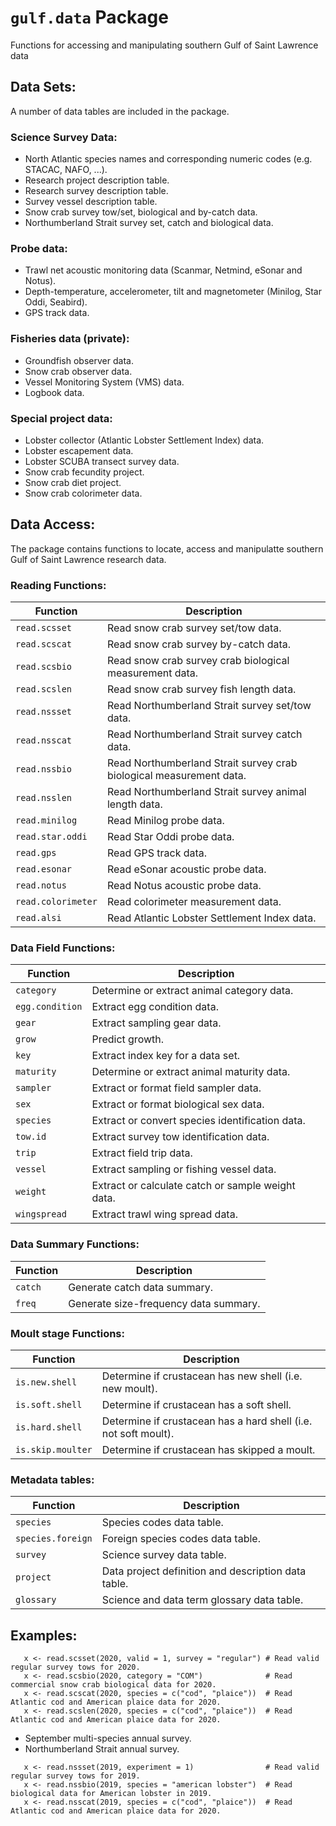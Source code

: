 # `gulf.data` Package

Functions for accessing and manipulating southern Gulf of Saint Lawrence data

## Data Sets:

A number of data tables are included in the package.

### Science Survey Data:
  - North Atlantic species names and corresponding numeric codes (e.g. STACAC, NAFO, ...).  
  - Research project description table.
  - Research survey description table.
  - Survey vessel description table.
  - Snow crab survey tow/set, biological and by-catch data.
  - Northumberland Strait survey set, catch and biological data.
  
### Probe data:
  - Trawl net acoustic monitoring data (Scanmar, Netmind, eSonar and Notus).
  - Depth-temperature, accelerometer, tilt and magnetometer (Minilog, Star Oddi, Seabird).
  - GPS track data.
  
### Fisheries data (private):
  - Groundfish observer data.
  - Snow crab observer data.
  - Vessel Monitoring System (VMS) data.
  - Logbook data.
  
### Special project data:
  - Lobster collector (Atlantic Lobster Settlement Index) data. 
  - Lobster escapement data.
  - Lobster SCUBA transect survey data.
  - Snow crab fecundity project.
  - Snow crab diet project.
  - Snow crab colorimeter data.

## Data Access:

The package contains functions to locate, access and manipulatte southern Gulf of Saint Lawrence research data.

### Reading Functions:

Function           | Description
------------------ | --------------------------------------------------
`read.scsset`      | Read snow crab survey set/tow data.
`read.scscat`      | Read snow crab survey by-catch data.
`read.scsbio`      | Read snow crab survey crab biological measurement data.
`read.scslen`      | Read snow crab survey fish length data.
`read.nssset`      | Read Northumberland Strait survey set/tow data.
`read.nsscat`      | Read Northumberland Strait survey catch data.
`read.nssbio`      | Read Northumberland Strait survey crab biological measurement data.
`read.nsslen`      | Read Northumberland Strait survey animal length data.
`read.minilog`     | Read Minilog probe data.
`read.star.oddi`   | Read Star Oddi probe data.
`read.gps`         | Read GPS track data.
`read.esonar`      | Read eSonar acoustic probe data.
`read.notus`       | Read Notus acoustic probe data.
`read.colorimeter` | Read colorimeter measurement data.
`read.alsi`        | Read Atlantic Lobster Settlement Index data.

### Data Field Functions:

Function           | Description
------------------ | --------------------------------------------------
`category`         | Determine or extract animal category data.
`egg.condition`    | Extract egg condition data.
`gear`             | Extract sampling gear data. 
`grow`             | Predict growth.
`key`              | Extract index key for a data set.
`maturity`         | Determine or extract animal maturity data.
`sampler`          | Extract or format field sampler data. 
`sex`              | Extract or format biological sex data. 
`species`          | Extract or convert species identification data. 
`tow.id`           | Extract survey tow identification data.
`trip`             | Extract field trip data. 
`vessel`           | Extract sampling or fishing vessel data.
`weight`           | Extract or calculate catch or sample weight data. 
`wingspread`       | Extract trawl wing spread data.

### Data Summary Functions:

Function           | Description
------------------ | --------------------------------------------------
`catch`            | Generate catch data summary. 
`freq`             | Generate size-frequency data summary.

### Moult stage Functions:

Function           | Description
------------------ | ---------------------------------------------------------------
`is.new.shell`     | Determine if crustacean has new shell (i.e. new moult). 
`is.soft.shell`    | Determine if crustacean has a soft shell. 
`is.hard.shell`    | Determine if crustacean has a hard shell (i.e. not soft moult). 
`is.skip.moulter`  | Determine if crustacean has skipped a moult. 

### Metadata tables:

Function           | Description
------------------ | --------------------------------------------------
`species`          | Species codes data table.
`species.foreign`  | Foreign species codes data table.
`survey`           | Science survey data table.
`project`          | Data project definition and description data table.
`glossary`         | Science and data term glossary data table.

## Examples:

   ```
      x <- read.scsset(2020, valid = 1, survey = "regular") # Read valid regular survey tows for 2020.
      x <- read.scsbio(2020, category = "COM")              # Read commercial snow crab biological data for 2020.
      x <- read.scscat(2020, species = c("cod", "plaice"))  # Read Atlantic cod and American plaice data for 2020.
      x <- read.scslen(2020, species = c("cod", "plaice"))  # Read Atlantic cod and American plaice data for 2020.
   ```
  - September multi-species annual survey.
  - Northumberland Strait annual survey.
  ```
     x <- read.nssset(2019, experiment = 1)                # Read valid regular survey tows for 2019.
     x <- read.nssbio(2019, species = "american lobster")  # Read biological data for American lobster in 2019.
     x <- read.nsscat(2019, species = c("cod", "plaice"))  # Read Atlantic cod and American plaice data for 2020.
   ```
  

